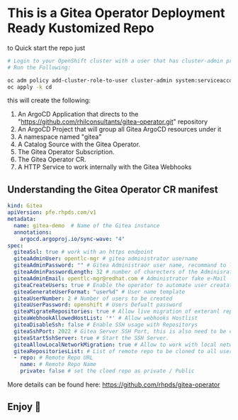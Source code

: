 # This is a Gitea Operator Deployment Ready Kustomized Repo

to Quick start the repo just

```Bash
# Login to your OpenShift cluster with a user that has cluster-admin privileges.
# Run the Following:

oc adm policy add-cluster-role-to-user cluster-admin system:serviceaccount:openshift-gitops:openshift-gitops-argocd-application-controller
oc apply -k cd

```

this will create the following:

1. An ArgoCD Application that directs to the "<https://github.com/rhilconsultants/gitea-operator.git>" repository
2. An ArgoCD Project that will group all Gitea ArgoCD resources under it
3. A namespace named "gitea"
4. A Catalog Source with the Gitea Operator.
5. The Gitea Operator Subscription.
6. The Gitea Operator CR.
7. A HTTP Service to work internally with the Gitea Webhooks

## Understanding the Gitea Operator CR manifest

```YAML
kind: Gitea
apiVersion: pfe.rhpds.com/v1
metadata:
  name: gitea-demo  # Name of the Gitea instance
  annotations:
    argocd.argoproj.io/sync-wave: "4"
spec:
  giteaSsl: true # work with an https endpoint
  giteaAdminUser: opentlc-mgr # gitea administrator username
  giteaAdminPassword: "" # Gitea Administraor user name, recommand to leave empty, the operator will generator one and print it in the instance status section
  giteaAdminPasswordLength: 32 # number of charecters of the Adminisrator password
  giteaAdminEmail: opentlc-mgr@redhat.com # Administrator fake e-Mail
  giteaCreateUsers: true # Enable the operator to automate user creatation
  giteaGenerateUserFormat: "user%d" # User name template
  giteaUserNumber: 2 # Number of users to be created
  giteaUserPassword: openshift # Users Defualt password
  giteaMigrateRepositories: true # Allow live migration of exteranl repositories
  giteaWebhookAllowedHostList: '*' # Allow webhooks Hostlist
  giteaDisableSsh: false # Enable SSH usage with Repositorys
  giteaSshPort: 2022 # Gitea Server SSH Port, this is also need to be configured in the service.
  giteaStartSshServer: true # Start the SSH Server.
  giteaAllowLocalNetworkMigration: true # Allow to work with local network
  giteaRepositoriesList: # List of remote repo to be cloned to all users
  - repo: # Remote Repo URL
    name: # Remote Repo Name
    private: false # set the cloed repo as private / Public
```

More details can be found here: <https://github.com/rhpds/gitea-operator>

## Enjoy 🤪
